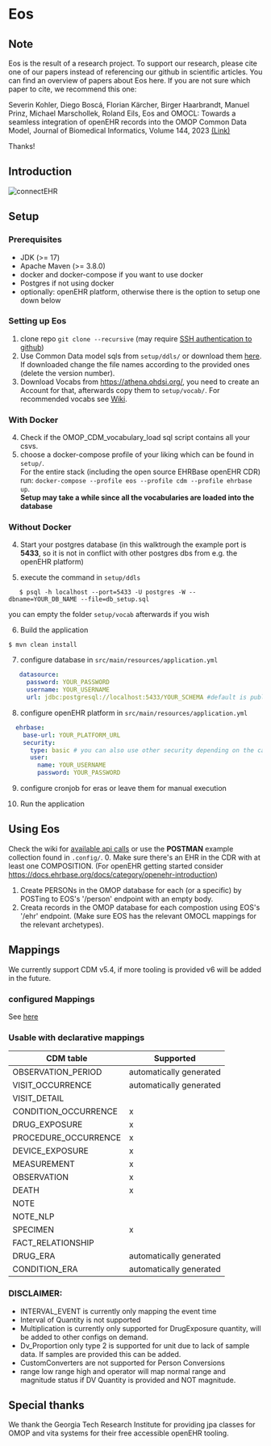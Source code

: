 Eos
====

Note
------
Eos is the result of a research project. To support our research, please cite one of our papers instead of referencing our github in scientific articles. You can find an overview of papers about Eos here. If you are not sure which paper to cite, we recommend this one:

Severin Kohler, Diego Boscá, Florian Kärcher, Birger Haarbrandt, Manuel Prinz, Michael Marschollek, Roland Eils, Eos and OMOCL: Towards a seamless integration of openEHR records into the OMOP Common Data Model, Journal of Biomedical Informatics, Volume 144, 2023 [(Link)](https://doi.org/10.1016/j.jbi.2023.104437)


Thanks!

Introduction
------
![connectEHR](https://user-images.githubusercontent.com/5692615/234679600-432ab931-4561-48fe-8521-1bd57955b3bb.svg)

## Setup

### Prerequisites

* JDK (>= 17)
* Apache Maven (>= 3.8.0)
* docker and docker-compose if you want to use docker
* Postgres if not using docker
* optionally: openEHR platform, otherwise there is the option to setup one down below

### Setting up Eos

1. clone repo `git clone --recursive` (may require [SSH authentication to github](https://docs.github.com/en/authentication/connecting-to-github-with-ssh))
2. Use Common Data model sqls from `setup/ddls/` or download
   them [here](https://github.com/OHDSI/CommonDataModel/tree/master/inst/ddl/5.4/postgresql). If downloaded change the file names according to the provided ones (delete the version number).
3. Download Vocabs from https://athena.ohdsi.org/, you need to create an Account for that, afterwards copy them
   to `setup/vocab/`. For recommended vocabs see [Wiki](https://github.com/SevKohler/Eos/wiki/Recommended-Vocabs).

### With Docker

4. Check if the OMOP_CDM_vocabulary_load sql script contains all your csvs.
5. choose a docker-compose profile of your liking which can be found in `setup/`.<br>
For the entire stack (including the open source EHRBase openEHR CDR) run: `docker-compose --profile eos --profile cdm --profile ehrbase up`.<br>
**Setup may take a while since all the vocabularies are loaded into the database**

### Without Docker

4. Start your postgres database (in this walktrough the example port is **5433**, so it is not in conflict with other
   postgres dbs from e.g. the openEHR platform)

5. execute the command in `setup/ddls`

```shell script
   $ psql -h localhost --port=5433 -U postgres -W --dbname=YOUR_DB_NAME --file=db_setup.sql
   ```

you can empty the folder `setup/vocab` afterwards if you wish 


6. Build the application

```shell script
$ mvn clean install
```

7. configure database in `src/main/resources/application.yml`

```yml
   datasource:
     password: YOUR_PASSWORD
     username: YOUR_USERNAME
     url: jdbc:postgresql://localhost:5433/YOUR_SCHEMA #default is public
```

8. configure openEHR platform in `src/main/resources/application.yml`

```yml
  ehrbase:
    base-url: YOUR_PLATFORM_URL
    security:
      type: basic # you can also use other security depending on the capabilities of your CDR
      user:
        name: YOUR_USERNAME
        password: YOUR_PASSWORD
```

9. configure cronjob for eras or leave them for manual execution

10. Run the application

## Using Eos
Check the wiki for [available api calls](https://github.com/SevKohler/Eos/wiki/API-endpoints) or use the **POSTMAN** example collection found in `.config/`.
0. Make sure there's an EHR in the CDR with at least one COMPOSITION. (For openEHR getting started consider https://docs.ehrbase.org/docs/category/openehr-introduction)
1. Create PERSONs in the OMOP database for each (or a specific) by POSTing to EOS's '/person' endpoint with an empty body.
2. Creata records in the OMOP database for each compostion using EOS's '/ehr' endpoint. (Make sure EOS has the relevant OMOCL mappings for the relevant archetypes).

## Mappings

We currently support CDM v5.4, if more tooling is provided v6 will be added in the future.

### configured Mappings

See [here](https://github.com/SevKohler/OMOCL)

### Usable with declarative mappings

| CDM table            | Supported               |
|----------------------|-------------------------|
| OBSERVATION_PERIOD   | automatically generated |
| VISIT_OCCURRENCE     | automatically generated |
| VISIT_DETAIL         |                         |
| CONDITION_OCCURRENCE | x                       | 
| DRUG_EXPOSURE        | x                       |
| PROCEDURE_OCCURRENCE | x                       |
| DEVICE_EXPOSURE      | x                       |
| MEASUREMENT          | x                       |
| OBSERVATION          | x                       |
| DEATH                | x                       | 
| NOTE                 |                         | 
| NOTE_NLP             |                         | 
| SPECIMEN             | x                       |
| FACT_RELATIONSHIP    |                         |
| DRUG_ERA             | automatically generated |
| CONDITION_ERA        | automatically generated |

### DISCLAIMER:

- INTERVAL_EVENT is currently only mapping the event time
- Interval of Quantity is not supported
- Multiplication is currently only supported for DrugExposure quantity, will be added to other configs on demand.
- Dv_Proportion only type 2 is supported for unit due to lack of sample data. If samples are provided this can be added.
- CustomConverters are not supported for Person Conversions
- range low range high and operator will map normal range and magnitude status if DV Quantity is provided and NOT
  magnitude.

Special thanks
---
We thank the Georgia Tech Research Institute for providing jpa classes for OMOP and vita systems for their free
accessible openEHR tooling.



